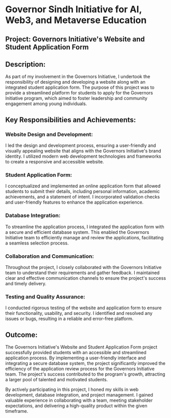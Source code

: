 # Governor Sindh Initiative for AI, Web3, and Metaverse Education

## Project: Governors Initiative's Website and Student Application Form

## Description:
As part of my involvement in the Governors Initiative, I undertook the responsibility of designing and developing a website along with an integrated student application form. The purpose of this project was to provide a streamlined platform for students to apply for the Governors Initiative program, which aimed to foster leadership and community engagement among young individuals.

## Key Responsibilities and Achievements:

### Website Design and Development:

I led the design and development process, ensuring a user-friendly and visually appealing website that aligns with the Governors Initiative's brand identity. I utilized modern web development technologies and frameworks to create a responsive and accessible website.

### Student Application Form:
I conceptualized and implemented an online application form that allowed students to submit their details, including personal information, academic achievements, and a statement of intent. I incorporated validation checks and user-friendly features to enhance the application experience.

### Database Integration:
To streamline the application process, I integrated the application form with a secure and efficient database system. This enabled the Governors Initiative team to efficiently manage and review the applications, facilitating a seamless selection process.

### Collaboration and Communication: 
Throughout the project, I closely collaborated with the Governors Initiative team to understand their requirements and gather feedback. I maintained clear and effective communication channels to ensure the project's success and timely delivery.

### Testing and Quality Assurance: 
I conducted rigorous testing of the website and application form to ensure their functionality, usability, and security. I identified and resolved any issues or bugs, resulting in a reliable and error-free platform.

## Outcome:
The Governors Initiative's Website and Student Application Form project successfully provided students with an accessible and streamlined application process. By implementing a user-friendly interface and integrating a secure database system, the project significantly improved the efficiency of the application review process for the Governors Initiative team. The project's success contributed to the program's growth, attracting a larger pool of talented and motivated students.

By actively participating in this project, I honed my skills in web development, database integration, and project management. I gained valuable experience in collaborating with a team, meeting stakeholder expectations, and delivering a high-quality product within the given timeframe.




